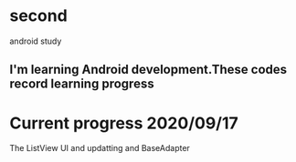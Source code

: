 # second
android study
## I'm learning Android development.These codes record learning progress

# Current progress 2020/09/17
The ListView UI and updatting  and BaseAdapter